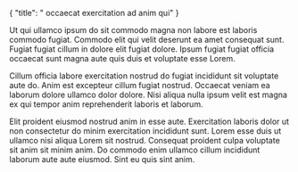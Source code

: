 {
"title": " occaecat exercitation ad anim qui"
}

Ut qui ullamco ipsum do sit commodo magna non labore est laboris commodo fugiat. Commodo elit qui velit deserunt ea amet consequat sunt. Fugiat fugiat cillum in dolore elit fugiat dolore. Ipsum fugiat fugiat officia occaecat sunt magna aute quis duis et voluptate esse Lorem.

Cillum officia labore exercitation nostrud do fugiat incididunt sit voluptate aute do. Anim est excepteur cillum fugiat nostrud. Occaecat veniam ea laborum dolore ullamco dolor dolore. Nisi aliqua nulla ipsum velit est magna ex qui tempor anim reprehenderit laboris et laborum.

Elit proident eiusmod nostrud anim in esse aute. Exercitation laboris dolor ut non consectetur do minim exercitation incididunt sunt. Lorem esse duis ut ullamco nisi aliqua Lorem sit nostrud. Consequat proident culpa voluptate sit anim sit minim anim. Do commodo enim ullamco cillum incididunt laborum aute aute eiusmod. Sint eu quis sint anim.